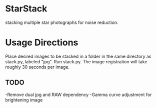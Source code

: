 # StarStack
stacking multiple star photographs for noise reduction.

# Usage Directions
Place desired images to be stacked in a folder in the same directory as stack.py, labeled "jpg". Run stack.py. The image registration will take roughly 30 seconds per image.

## TODO
-Remove dual jpg and RAW dependency
-Gamma curve adjustment for brightening image